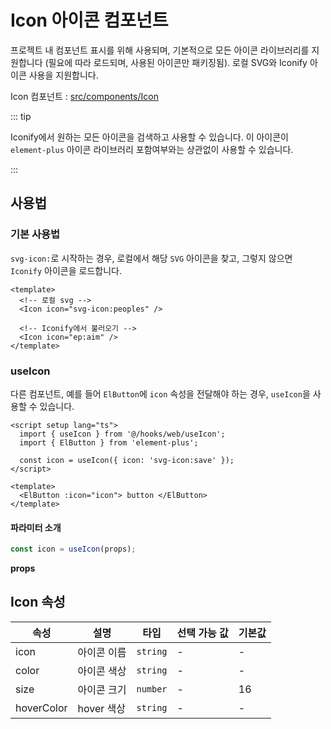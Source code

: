 # Icon 아이콘 컴포넌트

프로젝트 내 컴포넌트 표시를 위해 사용되며, 기본적으로 모든 아이콘 라이브러리를 지원합니다 (필요에 따라 로드되며, 사용된 아이콘만 패키징됨). 로컬 SVG와 Iconify 아이콘 사용을 지원합니다.

Icon 컴포넌트 : [src/components/Icon](https://github.com/web2-solution/web2-vue-framework/tree/demo/src/components/Icon)

::: tip

Iconify에서 원하는 모든 아이콘을 검색하고 사용할 수 있습니다. 이 아이콘이 `element-plus` 아이콘 라이브러리 포함여부와는 상관없이 사용할 수 있습니다.

:::

## 사용법

### 기본 사용법

`svg-icon:`로 시작하는 경우, 로컬에서 해당 `SVG` 아이콘을 찾고, 그렇지 않으면 `Iconify` 아이콘을 로드합니다.

```vue
<template>
  <!-- 로컬 svg -->
  <Icon icon="svg-icon:peoples" />

  <!-- Iconify에서 불러오기 -->
  <Icon icon="ep:aim" />
</template>
```

### useIcon

다른 컴포넌트, 예를 들어 `ElButton`에 `icon` 속성을 전달해야 하는 경우, `useIcon`을 사용할 수 있습니다.

```vue
<script setup lang="ts">
  import { useIcon } from '@/hooks/web/useIcon';
  import { ElButton } from 'element-plus';

  const icon = useIcon({ icon: 'svg-icon:save' });
</script>

<template>
  <ElButton :icon="icon"> button </ElButton>
</template>
```

#### 파라미터 소개

```ts
const icon = useIcon(props);
```

**props**

## Icon 속성<span id="Icon"></span>

| 속성       | 설명        | 타입     | 선택 가능 값 | 기본값 |
| ---------- | ----------- | -------- | ------------ | ------ |
| icon       | 아이콘 이름 | `string` | -            | -      |
| color      | 아이콘 색상 | `string` | -            | -      |
| size       | 아이콘 크기 | `number` | -            | 16     |
| hoverColor | hover 색상  | `string` | -            | -      |
